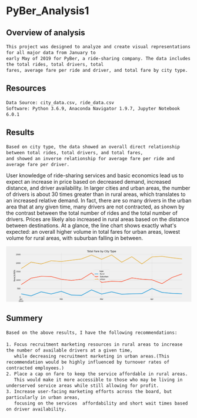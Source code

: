 # PyBer_Analysis1

## Overview of analysis
    This project was designed to analyze and create visual representations for all major data from January to
    early May of 2019 for PyBer, a ride-sharing company. The data includes the total rides, total drivers, total 
    fares, average fare per ride and driver, and total fare by city type.

## Resources
    Data Source: city_data.csv, ride_data.csv
    Software: Python 3.6.9, Anaconda Navigator 1.9.7, Jupyter Notebook 6.0.1

## Results
    Based on city type, the data showed an overall direct relationship between total rides, total drivers, and total fares, 
    and showed an inverse relationship for average fare per ride and average fare per driver.
    
   
   

   User knowledge of ride-sharing services and basic economics lead us to expect an increase in price based on decreased demand, increased distance, and driver        availability. In larger cities and urban areas, the number of drivers is about 30 times greater than in rural areas, which translates to an increased relative      demand. In fact, there are so many drivers in the urban area that at any given time, many drivers are not contracted, as shown by the contrast between the total    number of rides and the total number of drivers. Prices are likely also increased in rural areas based on the distance between destinations. At a glance, the        line chart shows exactly what's expected: an overall higher volume in total fares for urban areas, lowest volume for rural areas, with suburban falling in          between.
   
   
![Challenge Plot](/analysis/Chellenge.png)


## Summery
    Based on the above results, I have the following recommendations:

    1. Focus recruitment marketing resources in rural areas to increase the number of available drivers at a given time, 
       while decreasing recruitment marketing in urban areas.(This recommendation would be highly influenced by turnover rates of contracted employees.)
    2. Place a cap on fare to keep the service affordable in rural areas. 
       This would make it more accessible to those who may be living in underserved service areas while still allowing for profit. 
    3. Increase user-facing marketing efforts across the board, but particularly in urban areas, 
       focusing on the services  affordability and short wait times based on driver availability.
